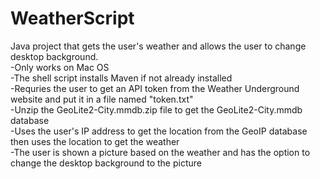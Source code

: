 # WeatherScript
Java project that gets the user's weather and allows the user to change desktop background.  
-Only works on Mac OS  
-The shell script installs Maven if not already installed  
-Requries the user to get an API token from the Weather Underground website and put it in a file named "token.txt"  
-Unzip the GeoLite2-City.mmdb.zip file to get the GeoLite2-City.mmdb database  
-Uses the user's IP address to get the location from the GeoIP database then uses the location to get the weather  
-The user is shown a picture based on the weather and has the option to change the desktop background to the picture
